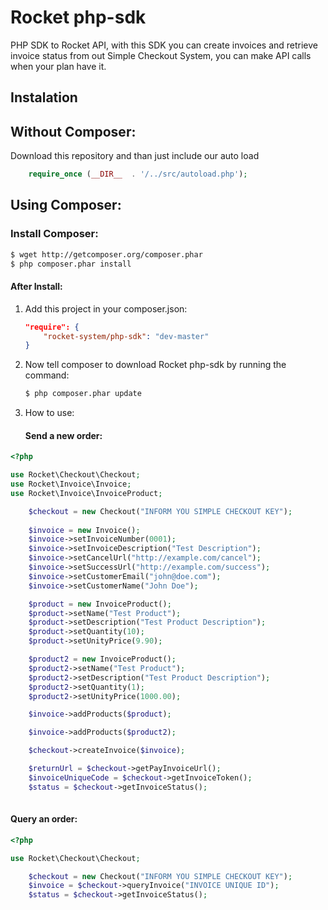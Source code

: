 Rocket php-sdk
=================
 
PHP SDK to Rocket API, with this SDK you can create invoices and retrieve invoice status from out Simple Checkout System, you can make API calls when your plan have it.

Instalation
-----------

## Without Composer:
Download this repository and than just include our auto load
``` php
    require_once (__DIR__  . '/../src/autoload.php');
 ```


## Using Composer:


### Install Composer:

``` bash
$ wget http://getcomposer.org/composer.phar
$ php composer.phar install
```

#### After Install:

1. Add this project in your composer.json:

    ```json
    "require": {
        "rocket-system/php-sdk": "dev-master"
    }
    ```

2. Now tell composer to download Rocket php-sdk by running the command:

    ```bash
    $ php composer.phar update
    ```
    
3. How to use:

    #### Send a new order:

``` php
<?php

use Rocket\Checkout\Checkout;
use Rocket\Invoice\Invoice;
use Rocket\Invoice\InvoiceProduct;

    $checkout = new Checkout("INFORM YOU SIMPLE CHECKOUT KEY");
    
    $invoice = new Invoice();
    $invoice->setInvoiceNumber(0001);
    $invoice->setInvoiceDescription("Test Description");
    $invoice->setCancelUrl("http://example.com/cancel");
    $invoice->setSuccessUrl("http://example.com/success");
    $invoice->setCustomerEmail("john@doe.com");
    $invoice->setCustomerName("John Doe");

    $product = new InvoiceProduct();
    $product->setName("Test Product");
    $product->setDescription("Test Product Description");
    $product->setQuantity(10);
    $product->setUnityPrice(9.90);

    $product2 = new InvoiceProduct();
    $product2->setName("Test Product");
    $product2->setDescription("Test Product Description");
    $product2->setQuantity(1);
    $product2->setUnityPrice(1000.00);

    $invoice->addProducts($product);

    $invoice->addProducts($product2);

    $checkout->createInvoice($invoice);

    $returnUrl = $checkout->getPayInvoiceUrl();
    $invoiceUniqueCode = $checkout->getInvoiceToken();
    $status = $checkout->getInvoiceStatus();
    
```


#### Query an order:


``` php
<?php

use Rocket\Checkout\Checkout;

    $checkout = new Checkout("INFORM YOU SIMPLE CHECKOUT KEY");
    $invoice = $checkout->queryInvoice("INVOICE UNIQUE ID");
    $status = $checkout->getInvoiceStatus();
    
```